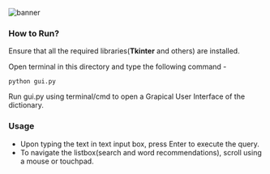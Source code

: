 ![banner](https://user-images.githubusercontent.com/32927982/179390442-c3922d35-2a0d-4ed2-ac69-4317fd683e83.png)

### How to Run?

Ensure that all the required libraries(**Tkinter** and others) are installed.

Open terminal in this directory and type the following command - 

```
python gui.py
```

Run gui.py using terminal/cmd to open a Grapical User Interface of the dictionary.

### Usage

- Upon typing the text in text input box, press Enter to execute the query.
- To navigate the listbox(search and word recommendations), scroll using a mouse or touchpad. 